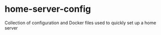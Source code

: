 # home-server-config

Collection of configuration and Docker files used to quickly set up a home server

